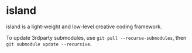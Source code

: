 island
============

island is a light-weight and low-level creative coding framework.

To update 3rdparty submodules, use `git pull --recurse-submodules`, then `git submodule update --recursive`.